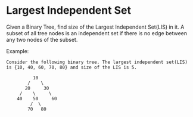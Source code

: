 # Largest Independent Set

Given a Binary Tree, find size of the Largest Independent Set(LIS) in it. A subset of all tree nodes is an independent set if there is no edge between any two nodes of the subset.

Example:
````
Consider the following binary tree. The largest independent set(LIS) is {10, 40, 60, 70, 80} and size of the LIS is 5.

          10
        /    \
       20     30
     /    \     \
    40    50     60
         /  \
        70   80

````

